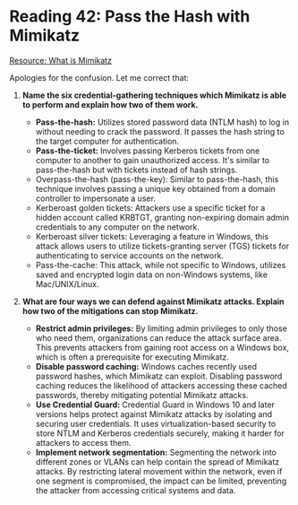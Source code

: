 # Reading 42: Pass the Hash with Mimikatz

[Resource: What is Mimikatz](https://www.varonis.com/blog/what-is-mimikatz)

Apologies for the confusion. Let me correct that:

1. **Name the six credential-gathering techniques which Mimikatz is able to perform and explain how two of them work.**
   - **Pass-the-hash:** Utilizes stored password data (NTLM hash) to log in without needing to crack the password. It passes the hash string to the target computer for authentication.
   - **Pass-the-ticket:** Involves passing Kerberos tickets from one computer to another to gain unauthorized access. It's similar to pass-the-hash but with tickets instead of hash strings.
   - Overpass-the-hash (pass-the-key): Similar to pass-the-hash, this technique involves passing a unique key obtained from a domain controller to impersonate a user.
   - Kerberoast golden tickets: Attackers use a specific ticket for a hidden account called KRBTGT, granting non-expiring domain admin credentials to any computer on the network.
   - Kerberoast silver tickets: Leveraging a feature in Windows, this attack allows users to utilize tickets-granting server (TGS) tickets for authenticating to service accounts on the network.
   - Pass-the-cache: This attack, while not specific to Windows, utilizes saved and encrypted login data on non-Windows systems, like Mac/UNIX/Linux.

2. **What are four ways we can defend against Mimikatz attacks. Explain how two of the mitigations can stop Mimikatz.**
   - **Restrict admin privileges:** By limiting admin privileges to only those who need them, organizations can reduce the attack surface area. This prevents attackers from gaining root access on a Windows box, which is often a prerequisite for executing Mimikatz.
   - **Disable password caching:** Windows caches recently used password hashes, which Mimikatz can exploit. Disabling password caching reduces the likelihood of attackers accessing these cached passwords, thereby mitigating potential Mimikatz attacks.
   - **Use Credential Guard:** Credential Guard in Windows 10 and later versions helps protect against Mimikatz attacks by isolating and securing user credentials. It uses virtualization-based security to store NTLM and Kerberos credentials securely, making it harder for attackers to access them.
   - **Implement network segmentation:** Segmenting the network into different zones or VLANs can help contain the spread of Mimikatz attacks. By restricting lateral movement within the network, even if one segment is compromised, the impact can be limited, preventing the attacker from accessing critical systems and data.